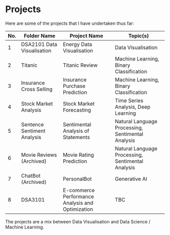 # Projects

Here are some of the projects that I have undertaken thus far:

| No. | Folder Name                    | Project Name                       | Topic(s)                                          |
|-----|--------------------------------|------------------------------------|---------------------------------------------------|
| 1   | DSA2101 Data Visualisation     | Energy Data Visualisation          | Data Visualisation                                |
| 2   | Titanic                        | Titanic Review                     | Machine Learning, Binary Classification           |
| 3   | Insurance Cross Selling        | Insurance Purchase Prediction      | Machine Learning, Binary Classification           |
| 4   | Stock Market Analysis          | Stock Market Forecasting           | Time Series Analysis, Deep Learning               |
| 5   | Sentence Sentiment Analysis    | Sentimental Analysis of Statements | Natural Language Processing, Sentimental Analysis |
| 6   | Movie Reviews (Archived)       | Movie Rating Prediction            | Natural Language Processing, Sentimental Analysis |
| 7   | ChatBot (Archived)             | PersonalBot                        | Generative AI                                     |
| 8   | DSA3101                        | E-commerce Performance Analysis and Optimization | TBC                                 |

The projects are a mix between Data Visualisation and Data Science / Machine Learning.
